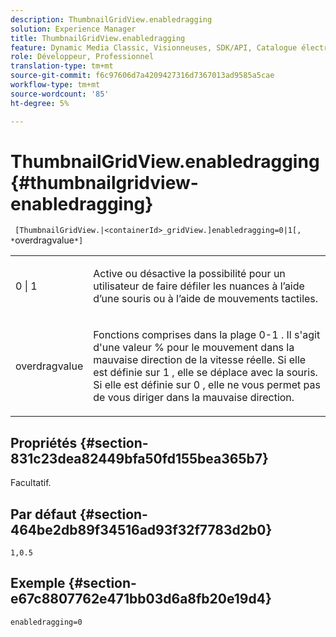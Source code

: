 ```yaml
---
description: ThumbnailGridView.enabledragging
solution: Experience Manager
title: ThumbnailGridView.enabledragging
feature: Dynamic Media Classic, Visionneuses, SDK/API, Catalogue électronique
role: Développeur, Professionnel
translation-type: tm+mt
source-git-commit: f6c97606d7a4209427316d7367013ad9585a5cae
workflow-type: tm+mt
source-wordcount: '85'
ht-degree: 5%

---
```



# ThumbnailGridView.enabledragging{#thumbnailgridview-enabledragging}

` [ThumbnailGridView.|<containerId>_gridView.]enabledragging=0|1[, *`overdragvalue`*]`

<table id="table_B1363BFD20204093AAB326A1AB503B93"> 
 <tbody> 
  <tr> 
   <td> <p> <span class="codeph"> 0 | 1 </span> </p> </td> 
   <td> <p> Active ou désactive la possibilité pour un utilisateur de faire défiler les nuances à l’aide d’une souris ou à l’aide de mouvements tactiles. </p> </td> 
  </tr> 
  <tr> 
   <td> <p> <span class="codeph"> <span class="varname"> overdragvalue  </span> </span> </p> </td> 
   <td> <p> Fonctions comprises dans la plage <span class="codeph"> 0-1 </span>. Il s'agit d'une valeur <span class="codeph"> % </span> pour le mouvement dans la mauvaise direction de la vitesse réelle. Si elle est définie sur <span class="codeph"> 1 </span>, elle se déplace avec la souris. Si elle est définie sur <span class="codeph"> 0 </span>, elle ne vous permet pas de vous diriger dans la mauvaise direction. </p> </td> 
  </tr> 
 </tbody> 
</table>

## Propriétés {#section-831c23dea82449bfa50fd155bea365b7}

Facultatif.

## Par défaut {#section-464be2db89f34516ad93f32f7783d2b0}

`1,0.5`

## Exemple {#section-e67c8807762e471bb03d6a8fb20e19d4}

`enabledragging=0`
